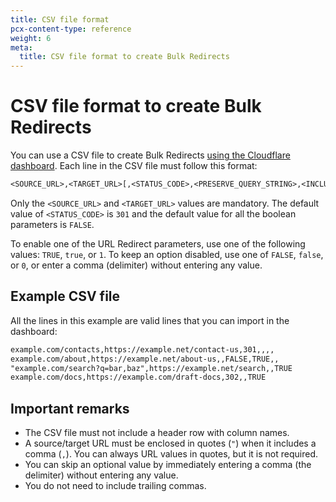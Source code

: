 ```yaml
---
title: CSV file format
pcx-content-type: reference
weight: 6
meta:
  title: CSV file format to create Bulk Redirects
---
```


# CSV file format to create Bulk Redirects

You can use a CSV file to create Bulk Redirects [using the Cloudflare dashboard](/rules/bulk-redirects/create-dashboard/). Each line in the CSV file must follow this format:

```txt
<SOURCE_URL>,<TARGET_URL>[,<STATUS_CODE>,<PRESERVE_QUERY_STRING>,<INCLUDE_SUBDOMAINS>,<SUBPATH_MATCHING>,<PRESERVE_PATH_SUFFIX>]
```

Only the `<SOURCE_URL>` and `<TARGET_URL>` values are mandatory. The default value of `<STATUS_CODE>` is `301` and the default value for all the boolean parameters is `FALSE`.

To enable one of the URL Redirect parameters, use one of the following values: `TRUE`, `true`, or `1`. To keep an option disabled, use one of `FALSE`, `false`, or `0`, or enter a comma (delimiter) without entering any value.

## Example CSV file

All the lines in this example are valid lines that you can import in the dashboard:

```txt
example.com/contacts,https://example.net/contact-us,301,,,,
example.com/about,https://example.net/about-us,,FALSE,TRUE,,
"example.com/search?q=bar,baz",https://example.net/search,,TRUE
example.com/docs,https://example.com/draft-docs,302,,TRUE
```

## Important remarks

*   The CSV file must not include a header row with column names.
*   A source/target URL must be enclosed in quotes (`"`) when it includes a comma (`,`). You can always URL values in quotes, but it is not required.
*   You can skip an optional value by immediately entering a comma (the delimiter) without entering any value.
*   You do not need to include trailing commas.
